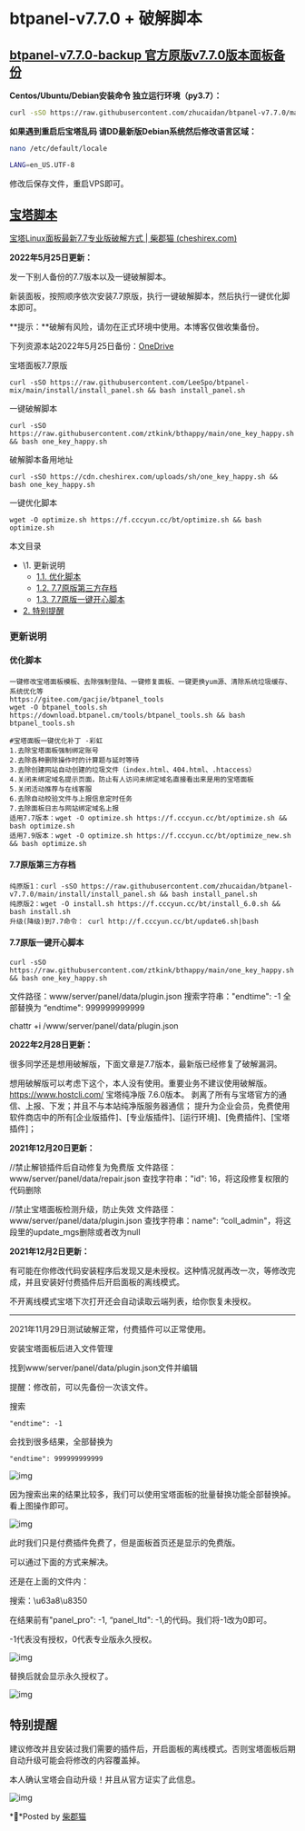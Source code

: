 # btpanel-v7.7.0 + 破解脚本
## [btpanel-v7.7.0-backup  官方原版v7.7.0版本面板备份](https://github.com/zhucaidan/btpanel-v7.7.0)

**Centos/Ubuntu/Debian安装命令 独立运行环境（py3.7）：**

```Bash
curl -sSO https://raw.githubusercontent.com/zhucaidan/btpanel-v7.7.0/main/install/install_panel.sh && bash install_panel.sh
```

**如果遇到重启后宝塔乱码 请DD最新版Debian系统然后修改语言区域：**


```Bash
nano /etc/default/locale
```

```Bash
LANG=en_US.UTF-8
```

修改后保存文件，重启VPS即可。



## [宝塔脚本](https://github.com/ztkink/bthappy)

[宝塔Linux面板最新7.7专业版破解方式 | 柴郡猫 (cheshirex.com)](https://www.cheshirex.com/6288.html)

**2022年5月25日更新：**

发一下别人备份的7.7版本以及一键破解脚本。

新装面板，按照顺序依次安装7.7原版，执行一键破解脚本，然后执行一键优化脚本即可。

**提示：**破解有风险，请勿在正式环境中使用。本博客仅做收集备份。

下列资源本站2022年5月25日备份：[OneDrive](https://cheshirex-my.sharepoint.com/:f:/g/personal/cheshirex-down_cheshirex_onmicrosoft_com/EsjC5nEj3wVOuxJwCWouRBABQKPqZdNrdw6oWvojBsZfLg?e=s7v7FT)

 

宝塔面板7.7原版

```
curl -sSO https://raw.githubusercontent.com/LeeSpo/btpanel-mix/main/install/install_panel.sh && bash install_panel.sh
```

一键破解脚本

```
curl -sSO https://raw.githubusercontent.com/ztkink/bthappy/main/one_key_happy.sh && bash one_key_happy.sh
```

破解脚本备用地址

```
curl -sSO https://cdn.cheshirex.com/uploads/sh/one_key_happy.sh && bash one_key_happy.sh
```

一键优化脚本

```
wget -O optimize.sh https://f.cccyun.cc/bt/optimize.sh && bash optimize.sh
```

本文目录



- \1. 更新说明
  - [1.1. 优化脚本](https://www.cheshirex.com/6288.html#toc_id_1_1)
  - [1.2. 7.7原版第三方存档](https://www.cheshirex.com/6288.html#toc_id_1_2)
  - [1.3. 7.7原版一键开心脚本](https://www.cheshirex.com/6288.html#toc_id_1_3)
- [2. 特别提醒](https://www.cheshirex.com/6288.html#toc_id_2)

### 更新说明

#### 优化脚本

```
一键修改宝塔面板模板、去除强制登陆、一键修复面板、一键更换yum源、清除系统垃圾缓存、系统优化等
https://gitee.com/gacjie/btpanel_tools
wget -O btpanel_tools.sh https://download.btpanel.cm/tools/btpanel_tools.sh && bash btpanel_tools.sh

#宝塔面板一键优化补丁 -彩虹
1.去除宝塔面板强制绑定账号
2.去除各种删除操作时的计算题与延时等待
3.去除创建网站自动创建的垃圾文件（index.html、404.html、.htaccess）
4.关闭未绑定域名提示页面，防止有人访问未绑定域名直接看出来是用的宝塔面板
5.关闭活动推荐与在线客服
6.去除自动校验文件与上报信息定时任务
7.去除面板日志与网站绑定域名上报
适用7.7版本：wget -O optimize.sh https://f.cccyun.cc/bt/optimize.sh && bash optimize.sh
适用7.9版本：wget -O optimize.sh https://f.cccyun.cc/bt/optimize_new.sh && bash optimize.sh
```

#### 7.7原版第三方存档

```
纯原版1：curl -sSO https://raw.githubusercontent.com/zhucaidan/btpanel-v7.7.0/main/install/install_panel.sh && bash install_panel.sh
纯原版2：wget -O install.sh https://f.cccyun.cc/bt/install_6.0.sh && bash install.sh
升级(降级)到7.7命令： curl http://f.cccyun.cc/bt/update6.sh|bash
```

#### 7.7原版一键开心脚本

```
curl -sSO https://raw.githubusercontent.com/ztkink/bthappy/main/one_key_happy.sh && bash one_key_happy.sh
```

<!--手动解锁宝塔所有付费插件为永不过期-->
文件路径：www/server/panel/data/plugin.json
搜索字符串："endtime": -1 全部替换为 “endtime": 999999999999
<!--手动阻止解锁插件后自动修复为免费版-->
chattr +i /www/server/panel/data/plugin.json

**2022年2月28日更新：**

很多同学还是想用破解版，下面文章是7.7版本，最新版已经修复了破解漏洞。

想用破解版可以考虑下这个，本人没有使用。重要业务不建议使用破解版。
https://www.hostcli.com/
宝塔纯净版 7.6.0版本。
剥离了所有与宝塔官方的通信、上报、下发；并且不与本站纯净版服务器通信；
提升为企业会员，免费使用软件商店中的所有[企业版插件]、[专业版插件]、[运行环境]、[免费插件]、[宝塔插件]；

 

**2021年12月20日更新：**

//禁止解锁插件后自动修复为免费版
文件路径：www/server/panel/data/repair.json
查找字符串："id": 16，将这段修复权限的代码删除

//禁止宝塔面板检测升级，防止失效
文件路径：www/server/panel/data/plugin.json
查找字符串：name": “coll_admin"，将这段里的update_mgs删除或者改为null

**2021年12月2日更新：**

有可能在你修改代码安装程序后发现又是未授权。这种情况就再改一次，等修改完成，并且安装好付费插件后开启面板的离线模式。

不开离线模式宝塔下次打开还会自动读取云端列表，给你恢复未授权。

------

2021年11月29日测试破解正常，付费插件可以正常使用。

安装宝塔面板后进入文件管理

找到www/server/panel/data/plugin.json文件并编辑

提醒：修改前，可以先备份一次该文件。

搜索

```
"endtime": -1
```

会找到很多结果，全部替换为

```
"endtime": 999999999999
```

![img](https://www.cheshirex.com/wp-content/uploads/2021/11/QQ%E6%88%AA%E5%9B%BE20211129185922.png)

因为搜索出来的结果比较多，我们可以使用宝塔面板的批量替换功能全部替换掉。看上图操作即可。

![img](https://www.cheshirex.com/wp-content/uploads/2021/11/QQ%E6%88%AA%E5%9B%BE20211129190032.png)

 

此时我们只是付费插件免费了，但是面板首页还是显示的免费版。

可以通过下面的方式来解决。

还是在上面的文件内：

搜索：\u63a8\u8350

在结果前有"panel_pro": -1, “panel_ltd": -1,的代码。我们将-1改为0即可。

-1代表没有授权，0代表专业版永久授权。

![img](https://www.cheshirex.com/wp-content/uploads/2021/11/QQ%E6%88%AA%E5%9B%BE20211129190624.png)

替换后就会显示永久授权了。

![img](https://www.cheshirex.com/wp-content/uploads/2021/11/QQ%E6%88%AA%E5%9B%BE20211129190820-1030x521.png)

## 特别提醒

建议修改并且安装过我们需要的插件后，开启面板的离线模式。否则宝塔面板后期自动升级可能会将修改的内容覆盖掉。

本人确认宝塔会自动升级！并且从官方证实了此信息。

![img](https://www.cheshirex.com/wp-content/uploads/2021/11/QQ%E6%88%AA%E5%9B%BE20211129190852-1030x449.png)

**Posted by [柴郡猫](https://www.cheshirex.com/author/cheshirex)
